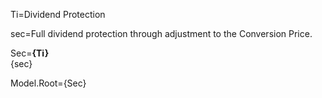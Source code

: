 Ti=Dividend Protection

sec=Full dividend protection through adjustment to the Conversion Price.

Sec=<b>{Ti}</b><br>{sec}

Model.Root={Sec}

